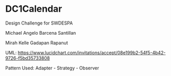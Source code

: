 # DC1Calendar
Design Challenge for SWDESPA

Michael Angelo Barcena Santillan

Mirah Kelle Gadapan Rapanut

UML: https://www.lucidchart.com/invitations/accept/08e199b2-54f5-4b42-9726-f5bd35733808

Pattern Used: Adapter - Strategy - Observer
